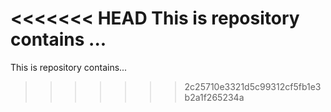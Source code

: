 <<<<<<< HEAD
This is repository contains ...
=======
This is repository contains...
>>>>>>> 2c25710e3321d5c99312cf5fb1e3b2a1f265234a